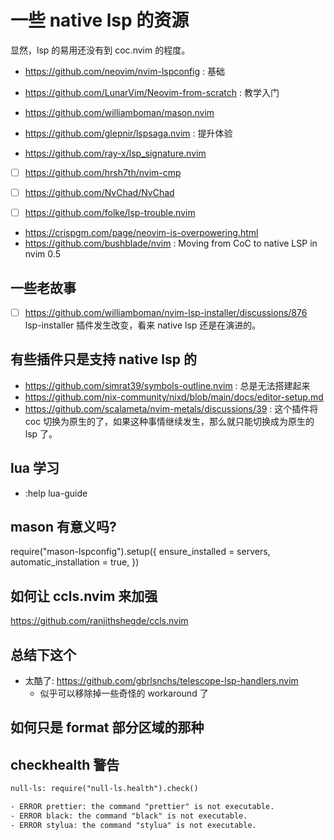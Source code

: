 # 一些 native lsp 的资源

显然，lsp 的易用还没有到 coc.nvim 的程度。

- https://github.com/neovim/nvim-lspconfig : 基础
- https://github.com/LunarVim/Neovim-from-scratch : 教学入门

- https://github.com/williamboman/mason.nvim

- https://github.com/glepnir/lspsaga.nvim : 提升体验
- https://github.com/ray-x/lsp_signature.nvim

- [ ] https://github.com/hrsh7th/nvim-cmp

- [ ] https://github.com/NvChad/NvChad

- [ ] https://github.com/folke/lsp-trouble.nvim

- https://crispgm.com/page/neovim-is-overpowering.html
- https://github.com/bushblade/nvim : Moving from CoC to native LSP in nvim 0.5


## 一些老故事
- [ ] https://github.com/williamboman/nvim-lsp-installer/discussions/876 lsp-installer 插件发生改变，看来 native lsp 还是在演进的。

## 有些插件只是支持 native lsp 的
- https://github.com/simrat39/symbols-outline.nvim : 总是无法搭建起来
- https://github.com/nix-community/nixd/blob/main/docs/editor-setup.md
- https://github.com/scalameta/nvim-metals/discussions/39 : 这个插件将 coc 切换为原生的了，如果这种事情继续发生，那么就只能切换成为原生的 lsp 了。

## lua 学习
- :help lua-guide

## mason 有意义吗?
require("mason-lspconfig").setup({
	ensure_installed = servers,
	automatic_installation = true,
})

## 如何让 ccls.nvim 来加强
https://github.com/ranjithshegde/ccls.nvim

## 总结下这个
- 太酷了: https://github.com/gbrlsnchs/telescope-lsp-handlers.nvim
  - 似乎可以移除掉一些奇怪的 workaround 了

## 如何只是 format 部分区域的那种

## checkhealth 警告

```txt
null-ls: require("null-ls.health").check()

- ERROR prettier: the command "prettier" is not executable.
- ERROR black: the command "black" is not executable.
- ERROR stylua: the command "stylua" is not executable.
```
